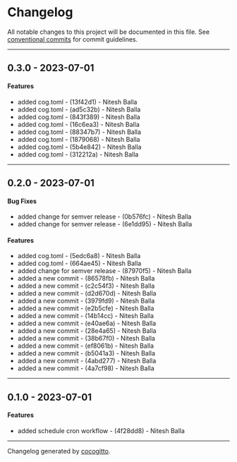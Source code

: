 # Changelog
All notable changes to this project will be documented in this file. See [conventional commits](https://www.conventionalcommits.org/) for commit guidelines.

- - -
## 0.3.0 - 2023-07-01
#### Features
- added cog.toml - (13f42d1) - Nitesh Balla
- added cog.toml - (ad5c32b) - Nitesh Balla
- added cog.toml - (843f389) - Nitesh Balla
- added cog.toml - (16c6ea3) - Nitesh Balla
- added cog.toml - (88347b7) - Nitesh Balla
- added cog.toml - (1879068) - Nitesh Balla
- added cog.toml - (5b4e842) - Nitesh Balla
- added cog.toml - (312212a) - Nitesh Balla
- - -

## 0.2.0 - 2023-07-01
#### Bug Fixes
- added change for semver release - (0b576fc) - Nitesh Balla
- added change for semver release - (6e1dd95) - Nitesh Balla
#### Features
- added cog.toml - (5edc6a8) - Nitesh Balla
- added cog.toml - (664ae45) - Nitesh Balla
- added change for semver release - (87970f5) - Nitesh Balla
- added a new commit - (86578fb) - Nitesh Balla
- added a new commit - (c2c54f3) - Nitesh Balla
- added a new commit - (d2d670d) - Nitesh Balla
- added a new commit - (3979fd9) - Nitesh Balla
- added a new commit - (e2b5cfe) - Nitesh Balla
- added a new commit - (14b14cc) - Nitesh Balla
- added a new commit - (e40ae6a) - Nitesh Balla
- added a new commit - (28e4a65) - Nitesh Balla
- added a new commit - (38b67f0) - Nitesh Balla
- added a new commit - (ef8061b) - Nitesh Balla
- added a new commit - (b5041a3) - Nitesh Balla
- added a new commit - (4abd277) - Nitesh Balla
- added a new commit - (4a7cf98) - Nitesh Balla

- - -

## 0.1.0 - 2023-07-01
#### Features
- added schedule cron workflow - (4f28dd8) - Nitesh Balla

- - -

Changelog generated by [cocogitto](https://github.com/cocogitto/cocogitto).